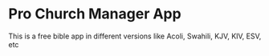 # Pro Church Manager App

This is a free bible app in different versions like Acoli, Swahili, KJV, KIV, ESV, etc